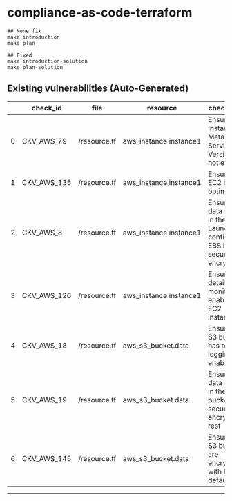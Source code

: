 # compliance-as-code-terraform

```shell
## None fix
make introduction
make plan

## Fixed
make introduction-solution
make plan-solution

```
## Existing vulnerabilities (Auto-Generated)


|    | check_id    | file         | resource               | check_name                                                                   | guideline                                                                                    |
|----|-------------|--------------|------------------------|------------------------------------------------------------------------------|----------------------------------------------------------------------------------------------|
|  0 | CKV_AWS_79  | /resource.tf | aws_instance.instance1 | Ensure Instance Metadata Service Version 1 is not enabled                    | https://docs.bridgecrew.io/docs/bc_aws_general_31                                            |
|  1 | CKV_AWS_135 | /resource.tf | aws_instance.instance1 | Ensure that EC2 is EBS optimized                                             | https://docs.bridgecrew.io/docs/ensure-that-ec2-is-ebs-optimized                             |
|  2 | CKV_AWS_8   | /resource.tf | aws_instance.instance1 | Ensure all data stored in the Launch configuration EBS is securely encrypted | https://docs.bridgecrew.io/docs/general_13                                                   |
|  3 | CKV_AWS_126 | /resource.tf | aws_instance.instance1 | Ensure that detailed monitoring is enabled for EC2 instances                 | https://docs.bridgecrew.io/docs/ensure-that-detailed-monitoring-is-enabled-for-ec2-instances |
|  4 | CKV_AWS_18  | /resource.tf | aws_s3_bucket.data     | Ensure the S3 bucket has access logging enabled                              | https://docs.bridgecrew.io/docs/s3_13-enable-logging                                         |
|  5 | CKV_AWS_19  | /resource.tf | aws_s3_bucket.data     | Ensure all data stored in the S3 bucket is securely encrypted at rest        | https://docs.bridgecrew.io/docs/s3_14-data-encrypted-at-rest                                 |
|  6 | CKV_AWS_145 | /resource.tf | aws_s3_bucket.data     | Ensure that S3 buckets are encrypted with KMS by default                     | https://docs.bridgecrew.io/docs/ensure-that-s3-buckets-are-encrypted-with-kms-by-default     |


---


